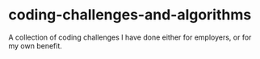 # coding-challenges-and-algorithms
A collection of coding challenges I have done either for employers, or for my own benefit.